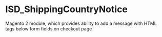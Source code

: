 # ISD_ShippingCountryNotice
Magento 2 module, which provides ability to add a message with HTML tags below form fields on checkout page
